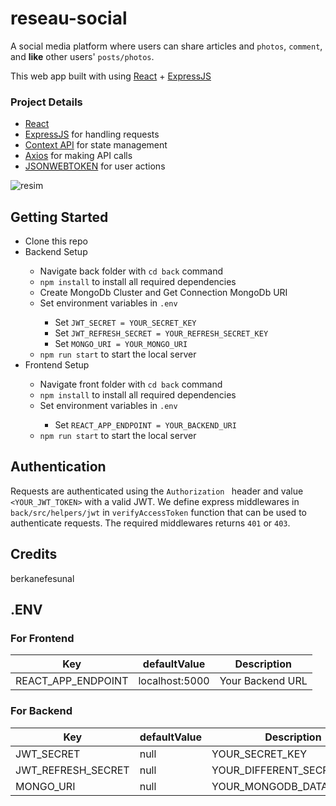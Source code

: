 # reseau-social
A social media platform where users can share articles and `photos`, `comment`, and **like** other users' `posts/photos`.

This web app built with using <a href="https://reactjs.org/">React</a> + <a href="https://expressjs.com/">ExpressJS</a>

### Project Details
<ul>
  <li><a href="https://reactjs.org/">React<a/></li>
  <li><a href="https://expressjs.com/">ExpressJS<a/> for handling requests</li>
  <li><a href="https://reactjs.org/docs/context.html">Context API<a/> for state management</li>
  <li><a href="https://axios-http.com/docs/intro">Axios<a/> for making API calls</li>
  <li><a href="https://jwt.io">JSONWEBTOKEN<a/> for user actions</li>
 </ul>

![resim](https://user-images.githubusercontent.com/66440491/190895221-09c543e1-4b08-4a99-97e2-605758c8d12b.png)

## Getting Started
<ul>
  <li>Clone this repo</li>
  <li>Backend Setup</li>
  <ul>
    <li>Navigate back folder with <code>cd back</code> command</li>
    <li> <code>npm install</code>  to install all required dependencies</li>
    <li>Create MongoDb Cluster and Get Connection MongoDb URI</li>
    <li>Set environment variables in <code>.env</code></li>
    <ul>
      <li>Set <code>JWT_SECRET = YOUR_SECRET_KEY </code> </li>
        <li>Set <code>JWT_REFRESH_SECRET = YOUR_REFRESH_SECRET_KEY </code></li>
        <li>Set <code>MONGO_URI = YOUR_MONGO_URI </code></li>
    </ul>
    <li><code>npm run start</code> to start the local server</li>
  </ul>
  <li>
    Frontend Setup
  </li>
  <ul>
     <li>Navigate front folder with <code>cd back</code> command</li>
    <li> <code>npm install</code>  to install all required dependencies</li>
    <li>Set environment variables in <code>.env</code></li>
    <ul>
      <li>Set <code>REACT_APP_ENDPOINT = YOUR_BACKEND_URI </code> </li>
    </ul>
    <li><code>npm run start</code> to start the local server</li>
  </ul>
</ul>

## Authentication
Requests are authenticated using the `Authorization ` header and value `<YOUR_JWT_TOKEN>` with a valid JWT.
We define express middlewares in `back/src/helpers/jwt` in `verifyAccessToken` function that can be used to authenticate requests. The required middlewares returns `401` or `403`.

## Credits
berkanefesunal

## .ENV
### For Frontend
Key | defaultValue | Description 
--- | --- | ---
REACT_APP_ENDPOINT | localhost:5000 | Your Backend URL
### For Backend
Key | defaultValue | Description 
--- | --- | ---
JWT_SECRET | null | YOUR_SECRET_KEY
JWT_REFRESH_SECRET | null | YOUR_DIFFERENT_SECRET_KEY
MONGO_URI | null | YOUR_MONGODB_DATABASE_URI
